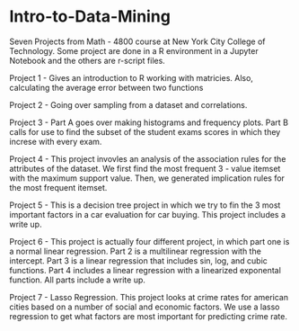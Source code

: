 # Intro-to-Data-Mining
Seven Projects from Math - 4800 course at New York City College of Technology. Some project are done in a R environment in a Jupyter Notebook and the others are r-script files. 

Project 1 - Gives an introduction to R working with matricies. Also, calculating the average error between two functions

Project 2 - Going over sampling from a dataset and correlations.

Project 3 - Part A goes over making histograms and frequency plots. Part B calls for use to find the subset of the student exams scores in which they increse with every exam.

Project 4 - This project invovles an analysis of the association rules for the attributes of the dataset. We first find the most frequent 3 - value itemset with the maximum support value. Then, we generated implication rules for the most frequent itemset. 

Project 5 - This is a decision tree project in which we try to fin the 3 most important factors in a car evaluation for car buying. This project includes a write up. 

Project 6 - This project is actually four different project, in which part one is a normal linear regression. Part 2 is a multilinear regression with the intercept. Part 3 is a linear regression that includes sin, log, and cubic functions. Part 4 includes a linear regression with a linearized exponental function. All parts include a write up.

Project 7 - Lasso Regression. This project looks at crime rates for american cities based on a number of social and economic factors. We use a lasso regression to get what factors are most important for predicting crime rate. 
